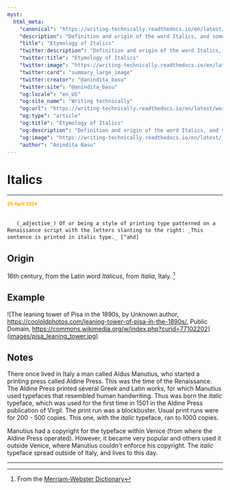```yaml
---
myst:
  html_meta:
    "canonical": "https://writing-technically.readthedocs.io/en/latest/words-italics.html"
    "description": "Definition and origin of the word Italics, and some notes and examples"
    "title": "Etymology of Italics"
    "twitter:description": "Definition and origin of the word Italics, and some notes and examples"
    "twitter:title": "Etymology of Italics"
    "twitter:image": "https://writing-technically.readthedocs.io/en/latest/_static/wordcloud.jpg"
    "twitter:card": "summary_large_image"
    "twitter:creator": "@anindita_basu"
    "twitter:site": "@anindita_basu"
    "og:locale": "en_US"
    "og:site_name": "Writing technically"
    "og:url": "https://writing-technically.readthedocs.io/en/latest/words-italics.html"
    "og:type": "article"
    "og:title": "Etymology of Italics"
    "og:description": "Definition and origin of the word Italics, and some notes and examples"
    "og:image": "https://writing-technically.readthedocs.io/en/latest/_static/wordcloud.jpg"
    "author": "Anindita Basu"
---
```


# Italics

<hr/>
<p style="font-weight:bold;font-size:75%;color:orange">20 April 2024</p>

```{admonition} italics

   (_adjective_) Of or being a style of printing type patterned on a Renaissance script with the letters slanting to the right: _This sentence is printed in italic type._ [^ahd]
```

[^ahd]: From the [American Heritage Dictionary](https://ahdictionary.com/word/search.html?q=Italics).

## Origin

16th century, from the Latin word _Italicus_, from _Italia_, Italy. [^mw]

[^mw]: From the [Merriam-Webster Dictionary](https://www.merriam-webster.com/dictionary/italics)

## Example

![The leaning tower of Pisa in the 1890s, by Unknown author, https://coololdphotos.com/leaning-tower-of-pisa-in-the-1890s/, Public Domain, https://commons.wikimedia.org/w/index.php?curid=77102202](images/pisa_leaning_tower.jpg)

## Notes

There once lived in Italy a man called Aldus Manutius, who started a printing press called Aldine Press. This was the time of the Renaissance. The Aldine Press printed several Greek and Latin works, for which Manutius used typefaces that resembled human handwriting. Thus was born the _italic_ typeface, which was used for the first time in 1501 in the Aldine Press publication of Virgil. The print run was a blockbuster. Usual print runs were for 200 - 500 copies. This one, with the _italic_ typeface, ran to 1000 copies.

Manutius had a copyright for the typeface within Venice (from where the Aldine Press operated). However, it became very popular and others used it outside Venice, where Manutius couldn't enforce his copyright. The _italic_ typeface spread outside of Italy, and lives to this day.

<hr/>
